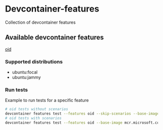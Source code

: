 # Devcontainer-features
Collection of devcontainer features

## Available devcontainer features

[oid](src/oid/README.md)

### Supported distributions
- ubuntu:focal
- ubuntu:jammy

### Run tests
Example to run tests for a specific feature
```bash
# oid tests without scenarios
devcontainer features test --features oid --skip-scenarios --base-image mcr.microsoft.com/devcontainers/base:ubuntu $PWD
# oid tests with scenarios
devcontainer features test --features oid --base-image mcr.microsoft.com/devcontainers/base:ubuntu $PWD
```
